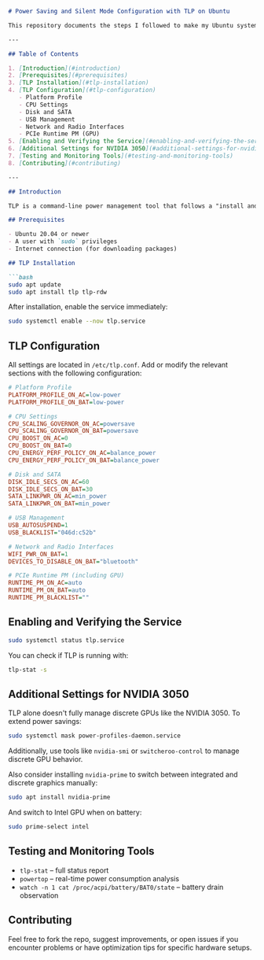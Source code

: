 ````markdown
# Power Saving and Silent Mode Configuration with TLP on Ubuntu

This repository documents the steps I followed to make my Ubuntu system more stable and power-efficient using TLP (TLP Linux Advanced Power Management), optimizing it for silent operation both on battery and AC power.

---

## Table of Contents

1. [Introduction](#introduction)
2. [Prerequisites](#prerequisites)
3. [TLP Installation](#tlp-installation)
4. [TLP Configuration](#tlp-configuration)
   - Platform Profile
   - CPU Settings
   - Disk and SATA
   - USB Management
   - Network and Radio Interfaces
   - PCIe Runtime PM (GPU)
5. [Enabling and Verifying the Service](#enabling-and-verifying-the-service)
6. [Additional Settings for NVIDIA 3050](#additional-settings-for-nvidia-3050)
7. [Testing and Monitoring Tools](#testing-and-monitoring-tools)
8. [Contributing](#contributing)

---

## Introduction

TLP is a command-line power management tool that follows a "install and forget" philosophy, similar to Windows-like power-saving behaviors but without a GUI. This README guides you through configuring your Ubuntu system for low power consumption, reduced heat, and quieter fan operation, both on battery and AC power.

## Prerequisites

- Ubuntu 20.04 or newer
- A user with `sudo` privileges
- Internet connection (for downloading packages)

## TLP Installation

```bash
sudo apt update
sudo apt install tlp tlp-rdw
````

After installation, enable the service immediately:

```bash
sudo systemctl enable --now tlp.service
```

## TLP Configuration

All settings are located in `/etc/tlp.conf`. Add or modify the relevant sections with the following configuration:

```ini
# Platform Profile
PLATFORM_PROFILE_ON_AC=low-power
PLATFORM_PROFILE_ON_BAT=low-power

# CPU Settings
CPU_SCALING_GOVERNOR_ON_AC=powersave
CPU_SCALING_GOVERNOR_ON_BAT=powersave
CPU_BOOST_ON_AC=0
CPU_BOOST_ON_BAT=0
CPU_ENERGY_PERF_POLICY_ON_AC=balance_power
CPU_ENERGY_PERF_POLICY_ON_BAT=balance_power

# Disk and SATA
DISK_IDLE_SECS_ON_AC=60
DISK_IDLE_SECS_ON_BAT=30
SATA_LINKPWR_ON_AC=min_power
SATA_LINKPWR_ON_BAT=min_power

# USB Management
USB_AUTOSUSPEND=1
USB_BLACKLIST="046d:c52b"

# Network and Radio Interfaces
WIFI_PWR_ON_BAT=1
DEVICES_TO_DISABLE_ON_BAT="bluetooth"

# PCIe Runtime PM (including GPU)
RUNTIME_PM_ON_AC=auto
RUNTIME_PM_ON_BAT=auto
RUNTIME_PM_BLACKLIST=""
```

## Enabling and Verifying the Service

```bash
sudo systemctl status tlp.service
```

You can check if TLP is running with:

```bash
tlp-stat -s
```

## Additional Settings for NVIDIA 3050

TLP alone doesn't fully manage discrete GPUs like the NVIDIA 3050. To extend power savings:

```bash
sudo systemctl mask power-profiles-daemon.service
```

Additionally, use tools like `nvidia-smi` or `switcheroo-control` to manage discrete GPU behavior.

Also consider installing `nvidia-prime` to switch between integrated and discrete graphics manually:

```bash
sudo apt install nvidia-prime
```

And switch to Intel GPU when on battery:

```bash
sudo prime-select intel
```

## Testing and Monitoring Tools

* `tlp-stat` – full status report
* `powertop` – real-time power consumption analysis
* `watch -n 1 cat /proc/acpi/battery/BAT0/state` – battery drain observation

## Contributing

Feel free to fork the repo, suggest improvements, or open issues if you encounter problems or have optimization tips for specific hardware setups.

```
```
